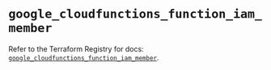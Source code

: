 # `google_cloudfunctions_function_iam_member`

Refer to the Terraform Registry for docs: [`google_cloudfunctions_function_iam_member`](https://registry.terraform.io/providers/hashicorp/google-beta/5.25.0/docs/resources/google_cloudfunctions_function_iam_member).
